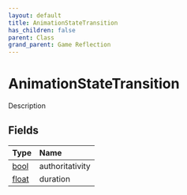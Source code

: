 ```yaml
---
layout: default
title: AnimationStateTransition
has_children: false
parent: Class
grand_parent: Game Reflection
---
```

# AnimationStateTransition
Description 

## Fields
| Type | Name |
|:-------------|:--------------|
| [bool](/game-reflection/components/bool.md) | authoritativity |
| [float](/game-reflection/components/float.md) | duration |
